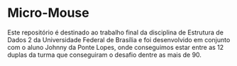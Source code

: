 # Micro-Mouse
Este repositório é destinado ao trabalho final da disciplina de Estrutura de Dados 2 da Universidade Federal de Brasília e foi desenvolvido em conjunto com o aluno Johnny da Ponte Lopes, onde conseguimos estar entre as 12 duplas da turma que conseguiram o desafio dentre as mais de 90.



